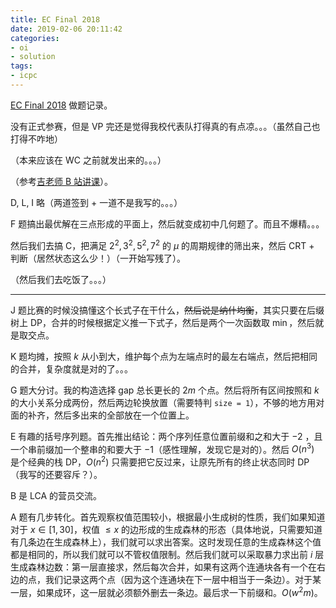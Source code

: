 ```yaml
---
title: EC Final 2018
date: 2019-02-06 20:11:42
categories:
- oi
- solution
tags:
- icpc
---
```


[EC Final 2018](https://codeforces.com/gym/102056) 做题记录。

没有正式参赛，但是 VP 完还是觉得我校代表队打得真的有点凉。。。（虽然自己也打得不咋地）

（本来应该在 WC 之前就发出来的。。。）

（参考[吉老师 B 站讲课](https://www.bilibili.com/video/av38542305)）。

<!--- more --->

D, L, I 略（两道签到 + 一道不是我写的。。。）

F 题搞出最优解在三点形成的平面上，然后就变成初中几何题了。而且不爆精。。。

然后我们去搞 C，把满足 $2^2, 3^2, 5^2, 7^2$ 的 $\mu$ 的周期规律的筛出来，然后 CRT + 判断（居然状态这么少！）（一开始写残了）。

（然后我们去吃饭了。。。）

---

J 题比赛的时候没搞懂这个长式子在干什么，~~然后说是纳什均衡~~，其实只要在后缀树上 DP，合并的时候根据定义推一下式子，然后是两个一次函数取 $\min$，然后就是取交点。

K 题均摊，按照 $k$ 从小到大，维护每个点为左端点时的最左右端点，然后把相同的合并，复杂度就是对的了。。。

G 题大分讨。我的构造选择 gap 总长更长的 $2m$ 个点。然后将所有区间按照和 $k$ 的大小关系分成两份，然后两边轮换放置（需要特判 `size = 1`），不够的地方用对面的补齐，然后多出来的全部放在一个位置上。

E 有趣的括号序列题。首先推出结论：两个序列任意位置前缀和之和大于 $-2$ ，且一个串前缀加一个整串的和要大于 $-1$（感性理解，发现它是对的）。然后 $O(n^3)$ 是个经典的栈 DP，$O(n^2)$ 只需要把它反过来，让原先所有的终止状态同时 DP（我写的还要容斥？）。

B 是 LCA 的营员交流。

A 题有几步转化。首先观察权值范围较小，根据最小生成树的性质，我们如果知道对于 $x \in [1, 30]$，权值 $\le x$ 的边形成的生成森林的形态（具体地说，只需要知道有几条边在生成森林上），我们就可以求出答案。这时发现任意的生成森林这个值都是相同的，所以我们就可以不管权值限制。然后我们就可以采取暴力求出前 $i$ 层生成森林边数：第一层直接求，然后每次合并，如果有这两个连通块各有一个在右边的点，我们记录这两个点（因为这个连通块在下一层中相当于一条边）。对于某一层，如果成环，这一层就必须额外删去一条边。最后求一下前缀和。$O(w^2 m)$。
